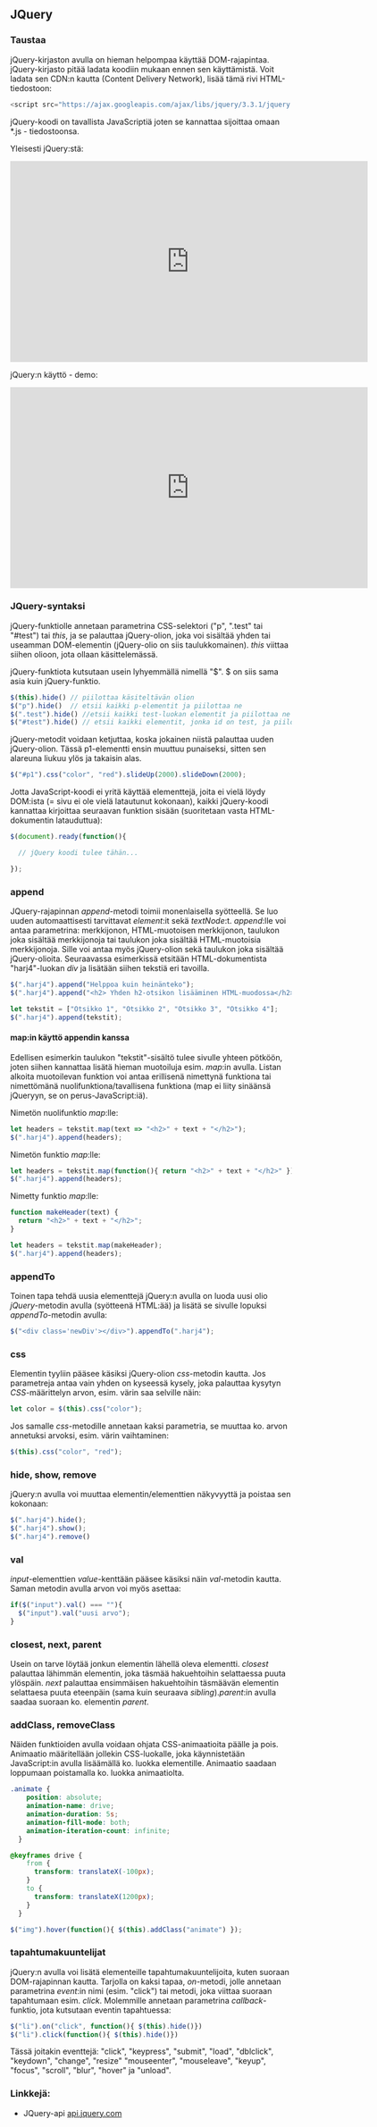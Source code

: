 ## JQuery

### Taustaa

jQuery-kirjaston avulla on hieman helpompaa käyttää DOM-rajapintaa. jQuery-kirjasto pitää ladata koodiin mukaan ennen sen käyttämistä. Voit ladata sen CDN:n kautta (Content Delivery Network), lisää tämä rivi HTML-tiedostoon:

```js
<script src="https://ajax.googleapis.com/ajax/libs/jquery/3.3.1/jquery.min.js"></script>
```

jQuery-koodi on tavallista JavaScriptiä joten se kannattaa sijoittaa omaan *.js - tiedostoonsa.

Yleisesti jQuery:stä:

<iframe width="640" height="360" src="https://web.microsoftstream.com/embed/video/4a536875-e4c0-423f-b222-2ba2e45a4819?autoplay=false&amp;showinfo=true" allowfullscreen style="border:none;"></iframe>

jQuery:n käyttö - demo:

<iframe width="640" height="360" src="https://web.microsoftstream.com/embed/video/18f7340d-6dff-4b8f-9b07-d48b64c2f4bd?autoplay=false&amp;showinfo=true" allowfullscreen style="border:none;"></iframe>

### JQuery-syntaksi

jQuery-funktiolle annetaan parametrina CSS-selektori ("p", ".test" tai "#test") tai *this*, ja se palauttaa jQuery-olion, joka voi sisältää yhden tai useamman DOM-elementin (jQuery-olio on siis taulukkomainen). *this* viittaa siihen olioon, jota ollaan käsittelemässä.

jQuery-funktiota kutsutaan usein lyhyemmällä nimellä "$". $ on siis sama asia kuin jQuery-funktio.

```js
$(this).hide() // piilottaa käsiteltävän olion
$("p").hide()  // etsii kaikki p-elementit ja piilottaa ne
$(".test").hide() //etsii kaikki test-luokan elementit ja piilottaa ne
$("#test").hide() // etsii kaikki elementit, jonka id on test, ja piilottaa ne
```

jQuery-metodit voidaan ketjuttaa, koska jokainen niistä palauttaa uuden jQuery-olion. Tässä p1-elementti ensin muuttuu punaiseksi, sitten sen alareuna liukuu ylös ja takaisin alas.

```js
$("#p1").css("color", "red").slideUp(2000).slideDown(2000);
```

Jotta JavaScript-koodi ei yritä käyttää elementtejä, joita ei vielä löydy DOM:ista (= sivu ei ole vielä latautunut kokonaan), kaikki jQuery-koodi kannattaa kirjoittaa seuraavan funktion sisään (suoritetaan vasta HTML-dokumentin latauduttua):

```js
$(document).ready(function(){

  // jQuery koodi tulee tähän...

});
```

### append

JQuery-rajapinnan *append*-metodi toimii monenlaisella syötteellä. Se luo uuden automaattisesti tarvittavat *element*:it sekä *textNode*:t. *append*:lle voi antaa parametrina: merkkijonon, HTML-muotoisen merkkijonon, taulukon joka sisältää merkkijonoja tai taulukon joka sisältää HTML-muotoisia merkkijonoja. Sille voi antaa myös jQuery-olion sekä taulukon joka sisältää jQuery-olioita. Seuraavassa esimerkissä etsitään HTML-dokumentista "harj4"-luokan *div* ja lisätään siihen tekstiä eri tavoilla.

```js
$(".harj4").append("Helppoa kuin heinänteko");
$(".harj4").append("<h2> Yhden h2-otsikon lisääminen HTML-muodossa</h2>");

let tekstit = ["Otsikko 1", "Otsikko 2", "Otsikko 3", "Otsikko 4"];
$(".harj4").append(tekstit);  
```

#### map:in käyttö appendin kanssa

Edellisen esimerkin taulukon "tekstit"-sisältö tulee sivulle yhteen pötköön, joten siihen kannattaa lisätä hieman muotoiluja esim. *map*:in avulla. Listan alkoita muotoilevan funktion voi antaa erillisenä nimettynä funktiona tai nimettömänä nuolifunktiona/tavallisena funktiona (map ei liity sinäänsä jQueryyn, se on perus-JavaScript:iä).

Nimetön nuolifunktio *map*:lle:

```js
let headers = tekstit.map(text => "<h2>" + text + "</h2>");
$(".harj4").append(headers);  
```

Nimetön funktio *map*:lle:

```js
let headers = tekstit.map(function(){ return "<h2>" + text + "</h2>" });
$(".harj4").append(headers);  
```

Nimetty funktio *map*:lle:

```js
function makeHeader(text) {
  return "<h2>" + text + "</h2>";
}

let headers = tekstit.map(makeHeader);
$(".harj4").append(headers);  
```

### appendTo

Toinen tapa tehdä uusia elementtejä jQuery:n avulla on luoda uusi olio *jQuery*-metodin avulla (syötteenä HTML:ää) ja lisätä se sivulle lopuksi *appendTo*-metodin avulla:

```js
$("<div class='newDiv'></div>").appendTo(".harj4");
```

### css

Elementin tyyliin pääsee käsiksi jQuery-olion *css*-metodin kautta. Jos parametreja antaa vain yhden on kyseessä kysely, joka palauttaa kysytyn *CSS*-määrittelyn arvon, esim. värin saa selville näin:

```js
let color = $(this).css("color");
```

Jos samalle *css*-metodille annetaan kaksi parametria, se muuttaa ko. arvon annetuksi arvoksi, esim. värin vaihtaminen:

```js
$(this).css("color", "red");
```

### hide, show, remove

jQuery:n avulla voi muuttaa elementin/elementtien näkyvyyttä ja poistaa sen kokonaan:

```js
$(".harj4").hide();
$(".harj4").show();
$(".harj4").remove()
```

### val

*input*-elementtien *value*-kenttään pääsee käsiksi näin *val*-metodin kautta. Saman metodin avulla arvon voi myös asettaa:

```js
if($("input").val() === ""){
  $("input").val("uusi arvo");
}
```

### closest, next, parent

Usein on tarve löytää jonkun elementin lähellä oleva elementti. *closest* palauttaa lähimmän elementin, joka täsmää hakuehtoihin selattaessa puuta ylöspäin. *next* palauttaa ensimmäisen hakuehtoihin täsmäävän elementin selattaesa puuta eteenpäin (sama kuin seuraava *sibling*).*parent*:in avulla saadaa suoraan ko. elementin *parent*.

### addClass, removeClass

Näiden funktioiden avulla voidaan ohjata CSS-animaatioita päälle ja pois. Animaatio määritellään jollekin CSS-luokalle, joka käynnistetään JavaScript:in avulla lisäämällä ko. luokka elementille. Animaatio saadaan loppumaan poistamalla ko. luokka animaatiolta.

```css
.animate {
    position: absolute;
    animation-name: drive;
    animation-duration: 5s;
    animation-fill-mode: both;
    animation-iteration-count: infinite;
  }

@keyframes drive {
    from {
      transform: translateX(-100px);
    }
    to {
      transform: translateX(1200px);
    }
  }
```

```js
$("img").hover(function(){ $(this).addClass("animate") });
```

### tapahtumakuuntelijat

jQuery:n avulla voi lisätä elementeille tapahtumakuuntelijoita, kuten suoraan DOM-rajapinnan kautta. Tarjolla on kaksi tapaa, *on*-metodi, jolle annetaan parametrina *event*:in nimi (esim. "click") tai metodi, joka viittaa suoraan tapahtumaan esim. *click*. Molemmille annetaan parametrina *callback*-funktio, jota kutsutaan eventin tapahtuessa:

```js
$("li").on("click", function(){ $(this).hide()})
$("li").click(function(){ $(this).hide()})
```

Tässä joitakin eventtejä: "click", "keypress", "submit", "load", "dblclick", "keydown", "change", "resize"
"mouseenter", "mouseleave", "keyup", "focus", "scroll",  "blur", "hover" ja "unload".

### Linkkejä:

- JQuery-api [api.jquery.com](https://api.jquery.com/jQuery/)